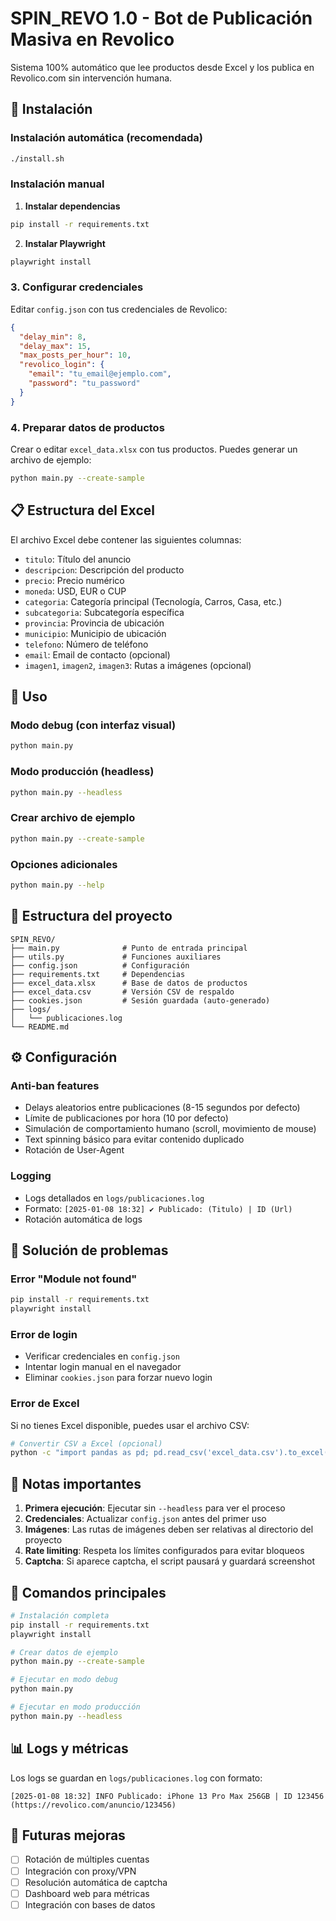 # SPIN_REVO 1.0 - Bot de Publicación Masiva en Revolico

Sistema 100% automático que lee productos desde Excel y los publica en Revolico.com sin intervención humana.

## 🚀 Instalación

### Instalación automática (recomendada)
```bash
./install.sh
```

### Instalación manual

1. **Instalar dependencias**
```bash
pip install -r requirements.txt
```

2. **Instalar Playwright**
```bash
playwright install
```

### 3. Configurar credenciales
Editar `config.json` con tus credenciales de Revolico:
```json
{
  "delay_min": 8,
  "delay_max": 15,
  "max_posts_per_hour": 10,
  "revolico_login": {
    "email": "tu_email@ejemplo.com",
    "password": "tu_password"
  }
}
```

### 4. Preparar datos de productos
Crear o editar `excel_data.xlsx` con tus productos. Puedes generar un archivo de ejemplo:
```bash
python main.py --create-sample
```

## 📋 Estructura del Excel

El archivo Excel debe contener las siguientes columnas:
- `titulo`: Título del anuncio
- `descripcion`: Descripción del producto
- `precio`: Precio numérico
- `moneda`: USD, EUR o CUP
- `categoria`: Categoría principal (Tecnología, Carros, Casa, etc.)
- `subcategoria`: Subcategoría específica
- `provincia`: Provincia de ubicación
- `municipio`: Municipio de ubicación
- `telefono`: Número de teléfono
- `email`: Email de contacto (opcional)
- `imagen1`, `imagen2`, `imagen3`: Rutas a imágenes (opcional)

## 🎯 Uso

### Modo debug (con interfaz visual)
```bash
python main.py
```

### Modo producción (headless)
```bash
python main.py --headless
```

### Crear archivo de ejemplo
```bash
python main.py --create-sample
```

### Opciones adicionales
```bash
python main.py --help
```

## 📁 Estructura del proyecto

```
SPIN_REVO/
├── main.py              # Punto de entrada principal
├── utils.py             # Funciones auxiliares
├── config.json          # Configuración
├── requirements.txt     # Dependencias
├── excel_data.xlsx      # Base de datos de productos
├── excel_data.csv       # Versión CSV de respaldo
├── cookies.json         # Sesión guardada (auto-generado)
├── logs/
│   └── publicaciones.log
└── README.md
```

## ⚙️ Configuración

### Anti-ban features
- Delays aleatorios entre publicaciones (8-15 segundos por defecto)
- Límite de publicaciones por hora (10 por defecto)
- Simulación de comportamiento humano (scroll, movimiento de mouse)
- Text spinning básico para evitar contenido duplicado
- Rotación de User-Agent

### Logging
- Logs detallados en `logs/publicaciones.log`
- Formato: `[2025-01-08 18:32] ✔ Publicado: (Titulo) | ID (Url)`
- Rotación automática de logs

## 🔧 Solución de problemas

### Error "Module not found"
```bash
pip install -r requirements.txt
playwright install
```

### Error de login
- Verificar credenciales en `config.json`
- Intentar login manual en el navegador
- Eliminar `cookies.json` para forzar nuevo login

### Error de Excel
Si no tienes Excel disponible, puedes usar el archivo CSV:
```bash
# Convertir CSV a Excel (opcional)
python -c "import pandas as pd; pd.read_csv('excel_data.csv').to_excel('excel_data.xlsx', index=False)"
```

## 📝 Notas importantes

1. **Primera ejecución**: Ejecutar sin `--headless` para ver el proceso
2. **Credenciales**: Actualizar `config.json` antes del primer uso
3. **Imágenes**: Las rutas de imágenes deben ser relativas al directorio del proyecto
4. **Rate limiting**: Respeta los límites configurados para evitar bloqueos
5. **Captcha**: Si aparece captcha, el script pausará y guardará screenshot

## 🎯 Comandos principales

```bash
# Instalación completa
pip install -r requirements.txt
playwright install

# Crear datos de ejemplo
python main.py --create-sample

# Ejecutar en modo debug
python main.py

# Ejecutar en modo producción
python main.py --headless
```

## 📊 Logs y métricas

Los logs se guardan en `logs/publicaciones.log` con formato:
```
[2025-01-08 18:32] INFO Publicado: iPhone 13 Pro Max 256GB | ID 123456 (https://revolico.com/anuncio/123456)
```

## 🔄 Futuras mejoras

- [ ] Rotación de múltiples cuentas
- [ ] Integración con proxy/VPN
- [ ] Resolución automática de captcha
- [ ] Dashboard web para métricas
- [ ] Integración con bases de datos